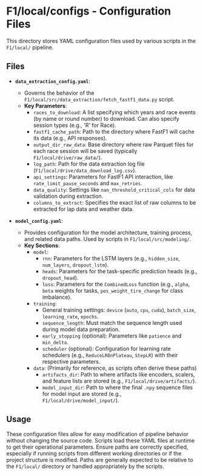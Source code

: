 # F1/local/configs - Configuration Files

This directory stores YAML configuration files used by various scripts in the `F1/local/` pipeline.

## Files

-   **`data_extraction_config.yaml`**:
    -   Governs the behavior of the `F1/local/src/data_extraction/fetch_fastf1_data.py` script.
    -   **Key Parameters**:
        -   `races_to_download`: A list specifying which years and race events (by name or round number) to download. Can also specify session types (e.g., 'R' for Race).
        -   `fastf1_cache_path`: Path to the directory where FastF1 will cache its data (e.g., API responses).
        -   `output_dir_raw_data`: Base directory where raw Parquet files for each race session will be saved (typically `F1/local/drive/raw_data/`).
        -   `log_path`: Path for the data extraction log file (`F1/local/drive/data_download_log.csv`).
        -   `api_settings`: Parameters for FastF1 API interaction, like `rate_limit_pause_seconds` and `max_retries`.
        -   `data_quality`: Settings like `nan_threshold_critical_cols` for data validation during extraction.
        -   `columns_to_extract`: Specifies the exact list of raw columns to be extracted for lap data and weather data.

-   **`model_config.yaml`**:
    -   Provides configuration for the model architecture, training process, and related data paths. Used by scripts in `F1/local/src/modeling/`.
    -   **Key Sections**:
        -   `model`:
            -   `rnn`: Parameters for the LSTM layers (e.g., `hidden_size`, `num_layers`, `dropout_lstm`).
            -   `heads`: Parameters for the task-specific prediction heads (e.g., `dropout_head`).
            -   `loss`: Parameters for the `CombinedLoss` function (e.g., `alpha`, `beta` weights for tasks, `pos_weight_tire_change` for class imbalance).
        -   `training`:
            -   General training settings: `device` (`auto`, `cpu`, `cuda`), `batch_size`, `learning_rate`, `epochs`.
            -   `sequence_length`: Must match the sequence length used during model data preparation.
            -   `early_stopping` (optional): Parameters like `patience` and `min_delta`.
            -   `scheduler` (optional): Configuration for learning rate schedulers (e.g., `ReduceLROnPlateau`, `StepLR`) with their respective parameters.
        -   `data`: (Primarily for reference, as scripts often derive these paths)
            -   `artifacts_dir`: Path to where artifacts like encoders, scalers, and feature lists are stored (e.g., `F1/local/drive/artifacts/`).
            -   `model_input_dir`: Path to where the final `.npy` sequence files for model input are stored (e.g., `F1/local/drive/model_input/`).

## Usage

These configuration files allow for easy modification of pipeline behavior without changing the source code. Scripts load these YAML files at runtime to get their operational parameters. Ensure paths are correctly specified, especially if running scripts from different working directories or if the project structure is modified. Paths are generally expected to be relative to the `F1/local/` directory or handled appropriately by the scripts.

